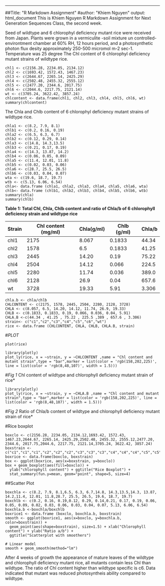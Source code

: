---
##Title: "R Markdown Assignment"
#author: "Khiem Nguyen"
output: html_document
This is Khiem Nguyen R Markdown Assignment for Next Generation Sequences Class, the second week.

Seed of wildtype and 6 chlorophyl deficiency mutant rice were received from Japan. Plants were grown in a vermiculite -soil mixture un controlled-environtment chamber at 60% RH, 12 hours period, and a photosynthetic photon flux desity approximately 250-500 micromol m-2 sec-1. Temperature was 25 degree
The Chl content of  6 chlorophyl deficiency mutant strains of wildtype rice.
```{r, echo = FALSE}
chl1 <- c(2156.28, 2234.05, 2134.12)
chl2 <- c(1693.42, 1572.43, 1467.23)
chl3 <- c(2644.67, 2265.14, 2425.29)
chl4 <- c(2502.48, 2455.32, 2555.12)
chl5 <- c(2477.20, 2344.6, 2017.75)
chl6 <- c(2044.6, 2217.75, 2121.14)
wt <- c(3705.24, 3622.42, 3857.24)
chlcontent <- data.frame(chl1, chl2, chl3, chl4, chl5, chl6, wt)
summary(chlcontent)
```

The Chla and Chlb content of 6 chlorophyl deficiency mutant strains of wildtype rice.
```{r, echo = FALSE}
chla1 <- c(8.2, 7.9, 8.1)
chlb1 <- c(0.2, 0.16, 0.19)
chla2 <- c(6.5, 6.3, 6.7)
chlb2 <- c(0.12, 0.29, 0.14)
chla3 <- c(14.8, 14.3,13.5)
chlb3 <- c(0.21, 0.17, 0.19)
chla4 <- c(14.3, 13.87, 14.2)
chlb4 <- c(0.06, 0.05, 0.09)
chla5 <- c(11.4, 12.01, 11.8)
chlb5 <- c(0.02, 0.03, 0.06)
chla6 <- c(28.7, 25.5, 26.5)
chlb6 <- c(0.03, 0.04, 0.07)
wta <- c(19.6, 18.7, 19.7)
wtb <- c(5.13, 6.06, 6.54)
chla<- data.frame (chla1, chla2, chla3, chla4, chla5, chla6, wta)
chlb<- data.frame (chlb1, chlb2, chlb3, chlb4, chlb5, chlb6, wtb)
summary(chla)
summary(chlb)
```

**Table 1: Total Chl, Chla, Chlb content and ratio of Chla/b of 6 chlorophyll deficiency strain and wildtype rice**

Strain  |**Chl content (mg/ml)**|**Chla(g/ml)**|**Chlb (g/ml)**|**Chla/b**
--------|-------------------|------------------|---------------|-----------
chl1    |   2175            |       8.067      |     0.1833    |  44.34
chl2    |   1578            |       6.5        |     0.1833    |  41.25
chl3    |   2445            |       14.20      |     0.19      |  75.22
chl4    |   2504            |       14.12      |     0.066     |  224.5
chl5    |   2280            |       11.74      |     0.036     |  389.0
chl6    |   2128            |       26.9       |     0.04      |  657.6
wt      |   3728            |       19.33      |     5.91      |  3.306
  
  
```{r, echo = FALSE}
chla.b <- chla/chlb
CHLCONTENT <- c(2175, 1578, 2445, 2504, 2280, 2128, 3728)
CHLA <- c(8.057, 6.5, 14.20, 14.12, 11.74, 26.9, 19.33)
CHLB <- c(0.1833, 0.1833, 0.19, 0.066, 0.036, 0.04, 5.91)
CHLA.B <-c(44.34 , 41.25 , 75.22 , 225.5 ,389 , 657.6 , 3.306)
strain<- c("c1","c2","c3","c4","c5","c6","wt")
rice <- data.frame (CHLCONTENT, CHLA, CHLB, CHLA.B, strain)
```

#*PLOT*
```{r, echo = FALSE}
plot(rice)
```

```{r, echo = FALSE, included = FALSE}
library(plotly)
plot_ly(rice, x = ~strain, y = ~CHLCONTENT ,name = "Chl content and mutant strain",type = "bar",marker = list(color = 'rgb(158,202,225)', line = list(color = 'rgb(8,48,107)', width = 1.5)))
```
#*Fig 1* Chl content of wildtype and chlorophyll deficiency mutant strain of rice*

```{r, echo = FALSE, included = FALSE}
library(plotly)
plot_ly(rice, x = ~strain, y = ~CHLA.B ,name = "Chl content and mutant strain",type = "bar",marker = list(color = 'rgb(158,202,225)', line = list(color = 'rgb(8,48,107)', width = 1.5)))
```
#*Fig 2* Ratio of Chla/b content of wildtype and chlorophyll deficiency mutant strain of rice*


#Rice boxplot
```{r, echo = FALSE}
boxclo <- c(2156.28, 2234.05, 2134.12,1693.42, 1572.43, 1467.23,2644.67, 2265.14, 2425.29,2502.48, 2455.32, 2555.12,2477.20, 2344.6, 2017.75,2044.6, 2217.75, 2121.14,3705.24, 3622.42, 3857.24)
boxstrain <-c("c1","c1","c1","c2","c2","c2","c3","c3","c3","c4","c4","c4","c5","c5","c5","c6","c6","c6","wt","wt","wt")
boxrice <- data.frame(boxclo, boxstrain)
box <- ggplot(boxrice, aes(x=boxstrain, y=boxclo))
box + geom_boxplot(aes(fill=boxclo)) + 
  ylab("chlorophyll content") + ggtitle("Rice Boxplot") +
  stat_summary(fun.y=mean, geom="point", shape=5, size=4) 
```

##Scatter Plot
```{r, echo=FALSE}
boxchla <- c(8.2, 7.9, 8.1,6.5, 6.3, 6.7,14.8, 14.3,13.5,14.3, 13.87, 14.2,11.4, 12.01, 11.8,28.7, 25.5, 26.5, 19.6, 18.7, 19.7)
boxchlb <- c(0.2, 0.16, 0.19,0.12, 0.29, 0.14,0.21, 0.17, 0.19, 0.06, 0.05, 0.09, 0.02, 0.03, 0.06, 0.03, 0.04, 0.07, 5.13, 6.06, 6.54)
boxchla.b <-boxchla/boxchlb
boxrice1 <- data.frame (boxclo, boxchla.b, boxstrain)
smooth <- ggplot(boxrice1, aes(x=boxclo, y=boxchla.b, color=boxstrain)) + 
  geom_point(aes(shape=boxstrain), size=1.5) + xlab("Chlorophyll content") + ylab("Ratio a/b") + 
  ggtitle("Scatterplot with smoothers")

# Linear model
smooth + geom_smooth(method="lm")
```
After 4 weeks of growth the appearance of mature leaves of the wildtype and chlorophyll deficiency mutant rice, all mutants contain less Chl than wildtype. The ratio of Chl content higher than wildtype specific is c6. Data indicated that mutant was reduced photosyntheis ability compared to wildtype.

